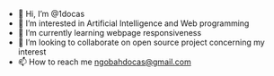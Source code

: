- 👋 Hi, I’m @1docas
- 👀 I’m interested in Artificial Intelligence and Web programming
- 🌱 I’m currently learning webpage responsiveness
- 💞️ I’m looking to collaborate on open source project concerning my interest
- 📫 How to reach me ngobahdocas@gmail.com

<!---
1docas/1docas is a ✨ special ✨ repository because its `README.md` (this file) appears on your GitHub profile.
You can click the Preview link to take a look at your changes.
--->
